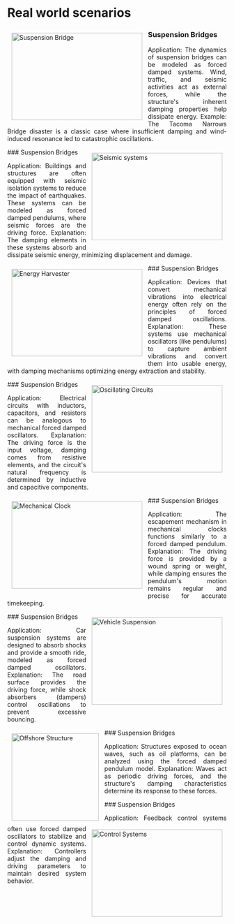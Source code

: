 # Real world scenarios

<img align="left" src="https://mg-2025p03.github.io/physics/_pics/SuspensionBridge.jpg" alt="Suspension Bridge" width="300px" height="200px" style="padding:10px">

### Suspension Bridges
<p align="justify">
Application: The dynamics of suspension bridges can be modeled as forced damped systems. Wind, traffic, and seismic activities act as external forces, while the structure's inherent damping properties help dissipate energy.
Example: The Tacoma Narrows Bridge disaster is a classic case where insufficient damping and wind-induced resonance led to catastrophic oscillations.
<p/>
<img align="right" src="https://mg-2025p03.github.io/physics/_pics/seismicsystems.jpg" alt="Seismic systems" width="300px" height="200px" style="padding:10px">
### Suspension Bridges
<p align="justify">
Application: Buildings and structures are often equipped with seismic isolation systems to reduce the impact of earthquakes. These systems can be modeled as forced damped pendulums, where seismic forces are the driving force.
Explanation: The damping elements in these systems absorb and dissipate seismic energy, minimizing displacement and damage.
<p/>
<img align="left" src="https://mg-2025p03.github.io/physics/_pics/Harvester.png" alt="Energy Harvester" width="300px" height="200px" style="padding:10px">
### Suspension Bridges
<p align="justify">
Application: Devices that convert mechanical vibrations into electrical energy often rely on the principles of forced damped oscillations.
Explanation: These systems use mechanical oscillators (like pendulums) to capture ambient vibrations and convert them into usable energy, with damping mechanisms optimizing energy extraction and stability.
<p/>
<img align="right" src="https://mg-2025p03.github.io/physics/_pics/OS-1.jpg" alt="Oscillating Circuits" width="300px" height="200px" style="padding:10px">
### Suspension Bridges
<p align="justify">
Application: Electrical circuits with inductors, capacitors, and resistors can be analogous to mechanical forced damped oscillators.
Explanation: The driving force is the input voltage, damping comes from resistive elements, and the circuit's natural frequency is determined by inductive and capacitive components.
<p/>
<img align="left" src="https://mg-2025p03.github.io/physics/_pics/MechanicalClock2.png" alt="Mechanical Clock" width="300px" height="200px" style="padding:10px">
### Suspension Bridges
<p align="justify">
Application: The escapement mechanism in mechanical clocks functions similarly to a forced damped pendulum.
Explanation: The driving force is provided by a wound spring or weight, while damping ensures the pendulum's motion remains regular and precise for accurate timekeeping.
</p>
<img align="right" src="https://mg-2025p03.github.io/physics/_pics/vehiclesuspension.jpg" alt="Vehicle Suspension" width="300px" height="200px" style="padding:10px">
### Suspension Bridges
<p align="justify">
Application: Car suspension systems are designed to absorb shocks and provide a smooth ride, modeled as forced damped oscillators.
Explanation: The road surface provides the driving force, while shock absorbers (dampers) control oscillations to prevent excessive bouncing.
</p>
<img align="left" src="https://mg-2025p03.github.io/physics/_pics/Offshorestructure.jpg" alt="Offshore Structure" width="200px" height="200px" style="padding:10px">
### Suspension Bridges
<p align="justify">
Application: Structures exposed to ocean waves, such as oil platforms, can be analyzed using the forced damped pendulum model.
Explanation: Waves act as periodic driving forces, and the structure's damping characteristics determine its response to these forces.
<p/>
<img align="right" src="https://mg-2025p03.github.io/physics/_pics/ControlSystems.png" alt="Control Systems" width="300px" height="200px" style="padding:10px">
### Suspension Bridges
<p align="justify">
Application: Feedback control systems often use forced damped oscillators to stabilize and control dynamic systems.
Explanation: Controllers adjust the damping and driving parameters to maintain desired system behavior.
</p>
